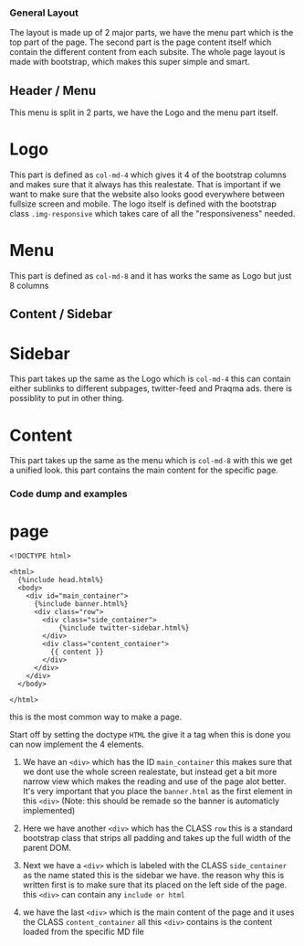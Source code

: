 ### General Layout
The layout is made up of 2 major parts, we have the menu part which is the top part of the page.
The second part is the page content itself which contain the different content from each subsite.
The whole page layout is made with bootstrap, which makes this super simple and smart.

## Header / Menu
This menu is split in 2 parts, we have the Logo and the menu part itself.

# Logo
This part is defined as `col-md-4` which gives it 4 of the bootstrap columns and makes sure that it always has this realestate.
That is important if we want to make sure that the website also looks good everywhere between fullsize screen and mobile.
The logo itself is defined with the bootstrap class `.img-responsive` which takes care of all the "responsiveness" needed.

# Menu
This part is defined as `col-md-8` and it has works the same as Logo but just 8 columns

## Content / Sidebar

# Sidebar
This part takes up the same as the Logo which is `col-md-4`
this can contain either sublinks to different subpages, twitter-feed and Praqma ads. there is possiblity to put in other thing.

# Content
This part takes up the same as the menu which is `col-md-8` with this we get a unified look. 
this part contains the main content for the specific page.

### Code dump and examples

# page

```
<!DOCTYPE html>

<html>
  {%include head.html%}
  <body>
    <div id="main_container">
      {%include banner.html%}
      <div class="row">
        <div class="side_container">
            {%include twitter-sidebar.html%}
        </div>
        <div class="content_container">
          {{ content }}
        </div>
      </div>
    </div>
  </body>
  
</html>

```
this is the most common way to make a page.

Start off by setting the doctype `HTML`
the give it a <body> tag
when this is done you can now implement the 4 elements.

1. We have an `<div>` which has the ID `main_container` this makes sure that we dont use the whole screen realestate,
but instead get a bit more narrow view which makes the reading and use of the page alot better. It's very important
that you place the `banner.html` as the first element in this `<div>` (Note: this should be remade so the banner is automaticly implemented)

2. Here we have another `<div>` which has the CLASS `row` this is a standard bootstrap class that strips all padding and takes up the full width of the parent DOM.

3. Next we have a `<div>` which is labeled with the CLASS `side_container` as the name stated this is the sidebar we have.
the reason why this is written first is to make sure that its placed on the left side of the page. this `<div>` can contain any `include or html`

4. we have the last `<div>` which is the main content of the page and it uses the CLASS `content_container` all this `<div>` contains is the content loaded from the specific MD file



